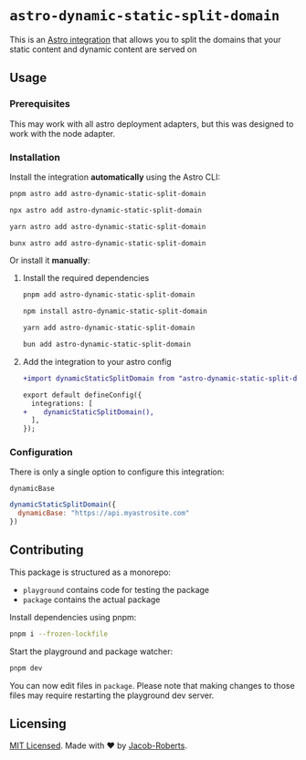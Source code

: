# `astro-dynamic-static-split-domain`

This is an [Astro integration](https://docs.astro.build/en/guides/integrations-guide/) that allows you to split the domains that your static content and dynamic content are served on

## Usage

### Prerequisites

This may work with all astro deployment adapters,
but this was designed to work with the node adapter.

### Installation

Install the integration **automatically** using the Astro CLI:

```bash
pnpm astro add astro-dynamic-static-split-domain
```

```bash
npx astro add astro-dynamic-static-split-domain
```

```bash
yarn astro add astro-dynamic-static-split-domain
```

```bash
bunx astro add astro-dynamic-static-split-domain
```

Or install it **manually**:

1. Install the required dependencies

    ```bash
    pnpm add astro-dynamic-static-split-domain
    ```

    ```bash
    npm install astro-dynamic-static-split-domain
    ```

    ```bash
    yarn add astro-dynamic-static-split-domain
    ```

    ```bash
    bun add astro-dynamic-static-split-domain
    ```

2. Add the integration to your astro config

    ```diff
    +import dynamicStaticSplitDomain from "astro-dynamic-static-split-domain";

    export default defineConfig({
      integrations: [
    +    dynamicStaticSplitDomain(),
      ],
    });
    ```

### Configuration

There is only a single option to configure this integration:

`dynamicBase`

```js
dynamicStaticSplitDomain({
  dynamicBase: "https://api.myastrosite.com"
})
```

## Contributing

This package is structured as a monorepo:

- `playground` contains code for testing the package
- `package` contains the actual package

Install dependencies using pnpm:

```bash
pnpm i --frozen-lockfile
```

Start the playground and package watcher:

```bash
pnpm dev
```

You can now edit files in `package`. Please note that making changes to those files may require restarting the playground dev server.

## Licensing

[MIT Licensed](https://github.com/Jacob-Roberts/astro-dynamic-static-split-domain/blob/main/package/LICENSE). Made with ❤️ by [Jacob-Roberts](https://github.com/Jacob-Roberts).
